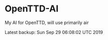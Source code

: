 # OpenTTD-AI
My AI for OpenTTD, will use primarily air

Latest backup: Sun Sep 29 06:08:02 UTC 2019

